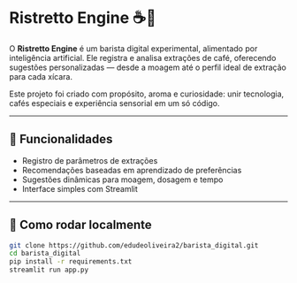 # Ristretto Engine ☕🚀

O **Ristretto Engine** é um barista digital experimental, alimentado por inteligência artificial. Ele registra e analisa extrações de café, oferecendo sugestões personalizadas — desde a moagem até o perfil ideal de extração para cada xícara.

Este projeto foi criado com propósito, aroma e curiosidade: unir tecnologia, cafés especiais e experiência sensorial em um só código.

---

## 🧠 Funcionalidades

- Registro de parâmetros de extrações
- Recomendações baseadas em aprendizado de preferências
- Sugestões dinâmicas para moagem, dosagem e tempo
- Interface simples com Streamlit

---

## 🚀 Como rodar localmente

```bash
git clone https://github.com/edudeoliveira2/barista_digital.git
cd barista_digital
pip install -r requirements.txt
streamlit run app.py

